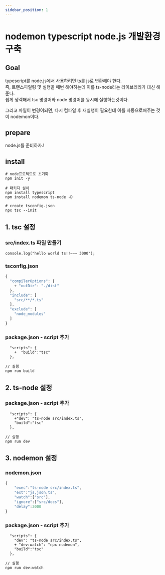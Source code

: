 ```yaml
---
sidebar_position: 1
---
```


# nodemon typescript node.js 개발환경 구축


## Goal

typescript를 node.js에서 사용하려면 ts를 js로 변환해야 한다.  
즉, 트랜스파일링 및 실행을 매번 해야하는데 이를 ts-node라는 라이브러리가 대신 해준다.   
쉽게 생객해서 tsc 명령어와 node 명령어를 동시에 실행하는것이다.   

그리고 파일이 변경이되면, 다시 컴파일 후 재실행이 필요한데 이를 자동으로해주는 것이 nodemon이다.   

## prepare

node.js를 준비하자.!

## install

```
# node프로젝트로 초기화
npm init -y

# 패키지 설치
npm install typescript 
npm install nodemon ts-node -D

# create tsconfig.json
npx tsc --init
```

## 1. tsc 설정


### src/index.ts 파일 만들기

```
console.log("hello world ts!!~~~ 3000");
```



### tsconfig.json

```js
{
  "compilerOptions": {
    + "outDir": "./dist"
  },
  "include": [
    "src/**/*.ts"
  ],
  "exclude": [
    "node_modules"
  ]
}

```

### package.json - script 추가

```
  "scripts": {
    +  "build":"tsc"
  },

// 실행 
npm run build
```

## 2. ts-node 설정

### package.json - script 추가

```
  "scripts": {
    +"dev": "ts-node src/index.ts",
    "build":"tsc"
  },

// 실행 
npm run dev
```

## 3. nodemon 설정


### nodemon.json

```js
{
    "exec":"ts-node src/index.ts",
    "ext":"js,json,ts",
    "watch":["src"],
    "ignore":["src/docs"],
    "delay":3000
}
```

### package.json - script 추가

```
  "scripts": {
    "dev": "ts-node src/index.ts",
    + "dev:watch": "npx nodemon",
    "build":"tsc"
  },

// 실행 
npm run dev:watch
```